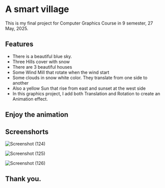 
# A smart village

This is my final project for Computer Graphics Course in 9 semester, 27 May, 2025.


## Features

- There is a beautiful blue sky.
- Three Hills cover with snow
- There are 3 beautiful houses
- Some Wind Mill that rotate when the wind start
- Some clouds in snow white color. They translate from one side to another
- Also a yellow Sun that rise from east and sunset at the west side
- In this graphics project, I add both Translation and Rotation to create an Animation effect.


##  Enjoy the animation
## Screenshorts
![Screenshot (124)](https://github.com/user-attachments/assets/0e1ca402-fbd6-453d-8d0c-8f683796f52f)

![Screenshot (125)](https://github.com/user-attachments/assets/b215bf43-922e-4946-9e2a-51c210f63abc)

![Screenshot (126)](https://github.com/user-attachments/assets/d0d9d84c-357c-4bbb-8e11-7983e00657c6)

## Thank you.
